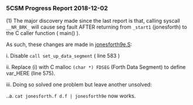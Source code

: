 ### 5CSM Progress Report 2018-12-02

(1) The major discovery made since the last report is that, calling syscall ```__NR_BRK_``` will cause seg fault AFTER returning from ```_start1``` (jonesforth) to the C caller function ( main() ).

As such, these changes are made in [jonesforth9e.S](https://github.com/udexon/5CSM/blob/master/jonesforth9e.S):

i. Disable ```call set_up_data_segment``` ( line 583 )

ii. Replace (i) with C malloc ```(char *) FDSEG``` (Forth Data Segment) to define var_HERE (line 575). 

iii. Doing so solved one problem but leave another unsolved:

..a. ```cat jonesforth.f d.f | jonesforth9e``` now works.
